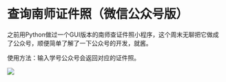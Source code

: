 # 查询南师证件照（微信公众号版）

之前用Python做过一个GUI版本的南师查证件照小程序，这个周末无聊把它做成了公众号，顺便简单了解了一下公众号的开发，就酱。

使用方法：输入学号公众号会返回对应的证件照。

![](http://i.imgur.com/VyN7yIq.jpg)
